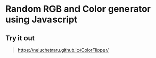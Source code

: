 # Random RGB and Color generator using Javascript


## Try it out
> https://neluchetraru.github.io/ColorFlipper/
